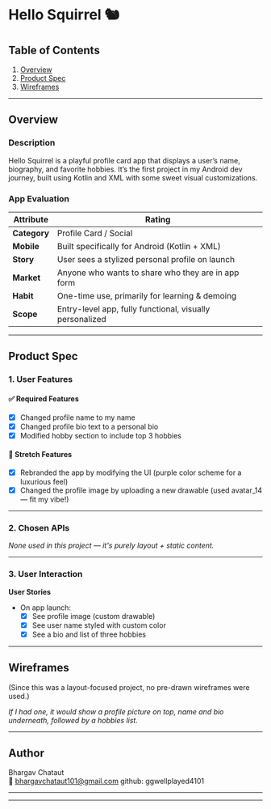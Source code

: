 # Hello Squirrel 🐿️

## Table of Contents

1. [Overview](#overview)
2. [Product Spec](#product-spec)
3. [Wireframes](#wireframes)

---

## Overview

### Description

Hello Squirrel is a playful profile card app that displays a user’s name, biography, and favorite hobbies. It’s the first project in my Android dev journey, built using Kotlin and XML with some sweet visual customizations.

### App Evaluation

| Attribute | Rating |
|-----------|--------|
| **Category** | Profile Card / Social |
| **Mobile** | Built specifically for Android (Kotlin + XML) |
| **Story** | User sees a stylized personal profile on launch |
| **Market** | Anyone who wants to share who they are in app form |
| **Habit** | One-time use, primarily for learning & demoing |
| **Scope** | Entry-level app, fully functional, visually personalized |

---

## Product Spec

### 1. User Features

#### ✅ Required Features

- [x] Changed profile name to my name
- [x] Changed profile bio text to a personal bio
- [x] Modified hobby section to include top 3 hobbies

#### 🌟 Stretch Features

- [x] Rebranded the app by modifying the UI (purple color scheme for a luxurious feel)
- [x] Changed the profile image by uploading a new drawable (used avatar_14 — fit my vibe!)

---

### 2. Chosen APIs

_None used in this project — it's purely layout + static content._

---

### 3. User Interaction

**User Stories**

- On app launch:
    - [x] See profile image (custom drawable)
    - [x] See user name styled with custom color
    - [x] See a bio and list of three hobbies

---

## Wireframes

(Since this was a layout-focused project, no pre-drawn wireframes were used.)

_If I had one, it would show a profile picture on top, name and bio underneath, followed by a hobbies list._

---

## Author

Bhargav Chataut  
📧 bhargavchataut101@gmail.com
github: ggwellplayed4101

---


---
